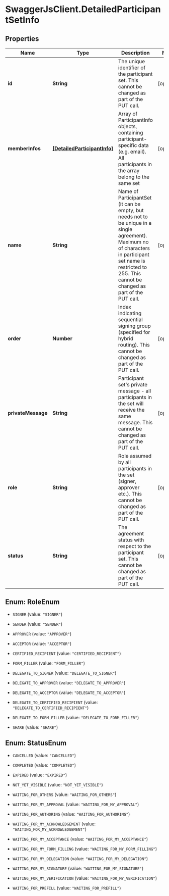 # SwaggerJsClient.DetailedParticipantSetInfo

## Properties
Name | Type | Description | Notes
------------ | ------------- | ------------- | -------------
**id** | **String** | The unique identifier of the participant set. This cannot be changed as part of the PUT call. | [optional] 
**memberInfos** | [**[DetailedParticipantInfo]**](DetailedParticipantInfo.md) | Array of ParticipantInfo objects, containing participant-specific data (e.g. email). All participants in the array belong to the same set | [optional] 
**name** | **String** | Name of ParticipantSet (it can be empty, but needs not to be unique in a single agreement). Maximum no of characters in participant set name is restricted to 255. This cannot be changed as part of the PUT call. | [optional] 
**order** | **Number** | Index indicating sequential signing group (specified for hybrid routing). This cannot be changed as part of the PUT call. | [optional] 
**privateMessage** | **String** | Participant set&#39;s private message - all participants in the set will receive the same message. This cannot be changed as part of the PUT call. | [optional] 
**role** | **String** | Role assumed by all participants in the set (signer, approver etc.). This cannot be changed as part of the PUT call. | [optional] 
**status** | **String** | The agreement status with respect to the participant set. This cannot be changed as part of the PUT call. | [optional] 


<a name="RoleEnum"></a>
## Enum: RoleEnum


* `SIGNER` (value: `"SIGNER"`)

* `SENDER` (value: `"SENDER"`)

* `APPROVER` (value: `"APPROVER"`)

* `ACCEPTOR` (value: `"ACCEPTOR"`)

* `CERTIFIED_RECIPIENT` (value: `"CERTIFIED_RECIPIENT"`)

* `FORM_FILLER` (value: `"FORM_FILLER"`)

* `DELEGATE_TO_SIGNER` (value: `"DELEGATE_TO_SIGNER"`)

* `DELEGATE_TO_APPROVER` (value: `"DELEGATE_TO_APPROVER"`)

* `DELEGATE_TO_ACCEPTOR` (value: `"DELEGATE_TO_ACCEPTOR"`)

* `DELEGATE_TO_CERTIFIED_RECIPIENT` (value: `"DELEGATE_TO_CERTIFIED_RECIPIENT"`)

* `DELEGATE_TO_FORM_FILLER` (value: `"DELEGATE_TO_FORM_FILLER"`)

* `SHARE` (value: `"SHARE"`)




<a name="StatusEnum"></a>
## Enum: StatusEnum


* `CANCELLED` (value: `"CANCELLED"`)

* `COMPLETED` (value: `"COMPLETED"`)

* `EXPIRED` (value: `"EXPIRED"`)

* `NOT_YET_VISIBLE` (value: `"NOT_YET_VISIBLE"`)

* `WAITING_FOR_OTHERS` (value: `"WAITING_FOR_OTHERS"`)

* `WAITING_FOR_MY_APPROVAL` (value: `"WAITING_FOR_MY_APPROVAL"`)

* `WAITING_FOR_AUTHORING` (value: `"WAITING_FOR_AUTHORING"`)

* `WAITING_FOR_MY_ACKNOWLEDGEMENT` (value: `"WAITING_FOR_MY_ACKNOWLEDGEMENT"`)

* `WAITING_FOR_MY_ACCEPTANCE` (value: `"WAITING_FOR_MY_ACCEPTANCE"`)

* `WAITING_FOR_MY_FORM_FILLING` (value: `"WAITING_FOR_MY_FORM_FILLING"`)

* `WAITING_FOR_MY_DELEGATION` (value: `"WAITING_FOR_MY_DELEGATION"`)

* `WAITING_FOR_MY_SIGNATURE` (value: `"WAITING_FOR_MY_SIGNATURE"`)

* `WAITING_FOR_MY_VERIFICATION` (value: `"WAITING_FOR_MY_VERIFICATION"`)

* `WAITING_FOR_PREFILL` (value: `"WAITING_FOR_PREFILL"`)




